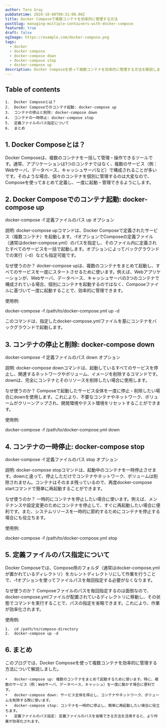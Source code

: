 ```yaml
---
author: Taro Gray
pubDatetime: 2024-10-08T00:31:00.00Z
title: Docker Composeで複数コンテナを効率的に管理する方法
postSlug: managing-multiple-containers-with-docker-compose
featured: true
draft: false
ogImage: https://example.com/docker-compose.png
tags:
  - docker
  - docker compose
  - docker-compose down
  - docker-compose stop
  - docker-compose up
description: Docker Composeを使って複数コンテナを効率的に管理する方法を解説します。各コマンドの使い方と、その背景にある理由を理解し、Composeを活用したデプロイをスムーズに行いましょう。
---
```


## Table of contents

    1.	Docker Composeとは？
    2.	Docker Composeでのコンテナ起動: docker-compose up
    3.	コンテナの停止と削除: docker-compose down
    4.	コンテナの一時停止: docker-compose stop
    5.	定義ファイルのパス指定について
    6.	まとめ

## 1. Docker Composeとは？

Docker Composeは、複数のコンテナを一括して管理・操作できるツールです。通常、アプリケーションは1つのコンテナではなく、複数のサービス（例：Webサーバ、データベース、キャッシュサーバなど）で構成されることが多いです。そのような場合、個々のコンテナを個別に管理するのは大変なので、Composeを使ってまとめて定義し、一度に起動・管理できるようにします。

## 2. Docker Composeでのコンテナ起動: docker-compose up

docker-compose -f 定義ファイルのパス up オプション

説明: docker-compose upコマンドは、Docker Composeで定義されたサービス（複数コンテナ）を起動します。-fオプションでComposeの定義ファイル（通常はdocker-compose.yml）のパスを指定し、そのファイル内に定義されたすべてのサービスを一括で起動します。オプションによってバックグラウンドでの実行（-d）なども指定可能です。

なぜ使うのか？
docker-compose upは、複数のコンテナをまとめて起動し、すべてのサービスを一度にスタートさせるために使います。例えば、Webアプリケーションが、Webサーバ、データベース、キャッシュサーバの3つのコンテナで構成されている場合、個別にコンテナを起動するのではなく、Composeファイルに基づいて一度に起動することで、効率的に管理できます。

使用例:

docker-compose -f /path/to/docker-compose.yml up -d

このコマンドは、指定したdocker-compose.ymlファイルを基にコンテナをバックグラウンドで起動します。

## 3. コンテナの停止と削除: docker-compose down

docker-compose -f 定義ファイルのパス down オプション

説明: docker-compose downコマンドは、起動しているすべてのサービスを停止し、関連するネットワークやボリューム、イメージを削除するコマンドです。downは、完全にコンテナとそのリソースを削除したい場合に使用します。

なぜ使うのか？
Composeで起動したサービス全体を一度に停止・削除したい場合にdownを使用します。これにより、不要なコンテナやネットワーク、ボリュームがクリーンアップされ、開発環境やテスト環境をリセットすることができます。

使用例:

docker-compose -f /path/to/docker-compose.yml down

## 4. コンテナの一時停止: docker-compose stop

docker-compose -f 定義ファイルのパス stop オプション

説明: docker-compose stopコマンドは、起動中のコンテナを一時停止させます。downと違って、停止しただけでコンテナやネットワーク、ボリュームは削除されません。コンテナはそのまま残っているので、再度docker-compose startコマンドで簡単に再起動することができます。

なぜ使うのか？
一時的にコンテナを停止したい場合に使います。例えば、メンテナンスや設定変更のためにコンテナを停止して、すぐに再起動したい場合に便利です。また、システムリソースを一時的に節約するためにコンテナを停止する場合にも役立ちます。

使用例:

docker-compose -f /path/to/docker-compose.yml stop

## 5. 定義ファイルのパス指定について

Docker Composeでは、Compose用のフォルダ（通常はdocker-compose.ymlが置かれているディレクトリ）をカレントディレクトリにして作業を行うことで、-fオプションを使ってファイルパスを毎回指定する必要がなくなります。

なぜ使うのか？
Composeファイルのパスを毎回指定するのは面倒なので、docker-compose.ymlファイルが配置されているディレクトリに移動し、その状態でコマンドを実行することで、パスの指定を省略できます。これにより、作業が効率化されます。

使用例:

    1.	cd /path/to/compose-directory
    2.	docker-compose up -d

## 6. まとめ

このブログでは、Docker Composeを使って複数コンテナを効率的に管理する方法について解説しました。

    •	docker-compose up: 複数のコンテナをまとめて起動するために使います。特に、複数のサービス（例：Webサーバ、データベース、キャッシュ）を一度に動かす場合に便利です。
    •	docker-compose down: サービス全体を停止し、コンテナやネットワーク、ボリュームを削除する際に使います。
    •	docker-compose stop: コンテナを一時的に停止し、簡単に再起動したい場合に役立ちます。
    •	定義ファイルのパス指定: 定義ファイルのパスを省略できる方法を活用すると、より作業が効率化されます。
